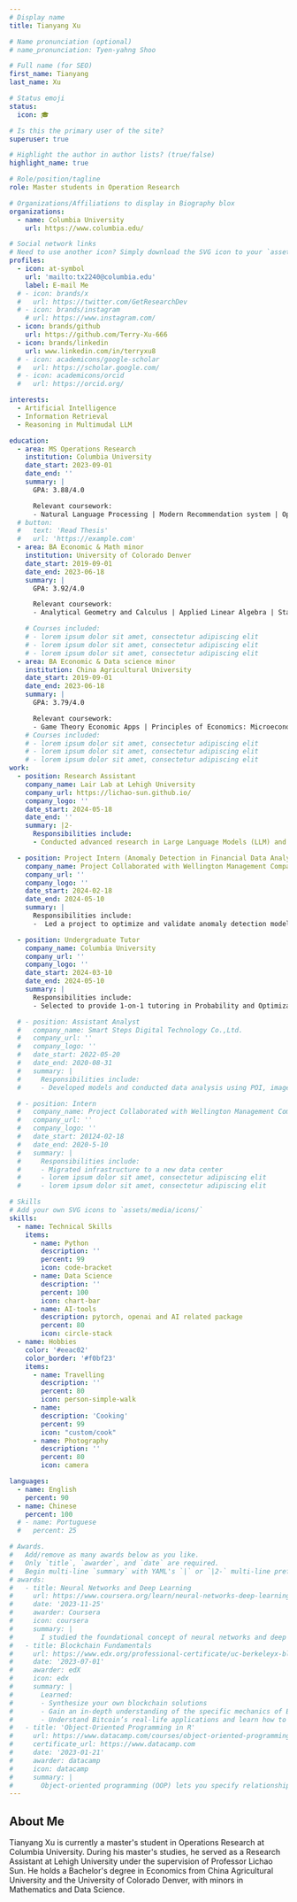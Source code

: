 ```yaml
---
# Display name
title: Tianyang Xu

# Name pronunciation (optional)
# name_pronunciation: Tyen-yahng Shoo

# Full name (for SEO)
first_name: Tianyang
last_name: Xu

# Status emoji
status:
  icon: 🎓

# Is this the primary user of the site?
superuser: true

# Highlight the author in author lists? (true/false)
highlight_name: true

# Role/position/tagline
role: Master students in Operation Research

# Organizations/Affiliations to display in Biography blox
organizations:
  - name: Columbia University
    url: https://www.columbia.edu/

# Social network links
# Need to use another icon? Simply download the SVG icon to your `assets/media/icons/` folder.
profiles:
  - icon: at-symbol
    url: 'mailto:tx2240@columbia.edu'
    label: E-mail Me
  # - icon: brands/x
  #   url: https://twitter.com/GetResearchDev
  # - icon: brands/instagram
    # url: https://www.instagram.com/
  - icon: brands/github
    url: https://github.com/Terry-Xu-666
  - icon: brands/linkedin
    url: www.linkedin.com/in/terryxu8
  # - icon: academicons/google-scholar
  #   url: https://scholar.google.com/
  # - icon: academicons/orcid
  #   url: https://orcid.org/

interests:
  - Artificial Intelligence
  - Information Retrieval
  - Reasoning in Multimudal LLM

education:
  - area: MS Operations Research
    institution: Columbia University
    date_start: 2023-09-01
    date_end: ''
    summary: |
      GPA: 3.88/4.0

      Relevant coursework: 
      - Natural Language Processing | Modern Recommendation system | Optimization Methods and Models | AI, Games, Market| Machine Learning for FE and OR | Stochastic models | AI Applications in Finance| Research Training
  # button:
  #   text: 'Read Thesis'
  #   url: 'https://example.com'
  - area: BA Economic & Math minor
    institution: University of Colorado Denver
    date_start: 2019-09-01
    date_end: 2023-06-18
    summary: |
      GPA: 3.92/4.0

      Relevant coursework: 
      - Analytical Geometry and Calculus | Applied Linear Algebra | Statistical Theory | Probability Statistics with Computer Applications

    # Courses included:
    # - lorem ipsum dolor sit amet, consectetur adipiscing elit
    # - lorem ipsum dolor sit amet, consectetur adipiscing elit
    # - lorem ipsum dolor sit amet, consectetur adipiscing elit
  - area: BA Economic & Data science minor
    institution: China Agricultural University
    date_start: 2019-09-01
    date_end: 2023-06-18
    summary: |
      GPA: 3.79/4.0

      Relevant coursework: 
      - Game Theory Economic Apps | Principles of Economics: Microeconomics | Principles of Economics: Macroeconomics | Big Data Analysis and Visualization | Artificial Intelligence | Big Data Mining
    # Courses included:
    # - lorem ipsum dolor sit amet, consectetur adipiscing elit
    # - lorem ipsum dolor sit amet, consectetur adipiscing elit
    # - lorem ipsum dolor sit amet, consectetur adipiscing elit
work:
  - position: Research Assistant 
    company_name: Lair Lab at Lehigh University
    company_url: https://lichao-sun.github.io/
    company_logo: ''
    date_start: 2024-05-18
    date_end: ''
    summary: |2-
      Responsibilities include:
      - Conducted advanced research in Large Language Models (LLM) and led projects in cutting-edge areas, including Multimodal LLM reasoning, Retrieval-Augmented Generation (RAG), and AI-driven Digital Twin technologies.

  - position: Project Intern (Anomaly Detection in Financial Data Analysis)
    company_name: Project Collaborated with Wellington Management Company
    company_url: ''
    company_logo: ''
    date_start: 2024-02-18
    date_end: 2024-05-10
    summary: |
      Responsibilities include:
      -  Led a project to optimize and validate anomaly detection models for financial data analysis, integrating algorithm voting with HMM and neural networks to enhance robustness and usability, achieving notable improvements in detecting critical transitions.

  - position: Undergraduate Tutor
    company_name: Columbia University
    company_url: ''
    company_logo: ''
    date_start: 2024-03-10
    date_end: 2024-05-10
    summary: |
      Responsibilities include:
      - Selected to provide 1-on-1 tutoring in Probability and Optimization, delivering tailored support to enhance student comprehension and collaborating with faculty to address academic challenges.

  # - position: Assistant Analyst
  #   company_name: Smart Steps Digital Technology Co.,Ltd.
  #   company_url: ''
  #   company_logo: ''
  #   date_start: 2022-05-20
  #   date_end: 2020-08-31
  #   summary: |
  #     Responsibilities include:
  #     - Developed models and conducted data analysis using POI, imagery, and signaling data for multiple projects across diverse industries, collaborating on analysis reports and maintaining weekly communication with clients to align on requirements and solutions.

  # - position: Intern
  #   company_name: Project Collaborated with Wellington Management Company
  #   company_url: ''
  #   company_logo: ''
  #   date_start: 20124-02-18
  #   date_end: 2020-5-10
  #   summary: |
  #     Responsibilities include:
  #     - Migrated infrastructure to a new data center
  #     - lorem ipsum dolor sit amet, consectetur adipiscing elit
  #     - lorem ipsum dolor sit amet, consectetur adipiscing elit

# Skills
# Add your own SVG icons to `assets/media/icons/`
skills:
  - name: Technical Skills
    items:
      - name: Python
        description: ''
        percent: 99
        icon: code-bracket
      - name: Data Science
        description: ''
        percent: 100
        icon: chart-bar
      - name: AI-tools
        description: pytorch, openai and AI related package
        percent: 80
        icon: circle-stack
  - name: Hobbies
    color: '#eeac02'
    color_border: '#f0bf23'
    items:
      - name: Travelling
        description: ''
        percent: 80
        icon: person-simple-walk
      - name: 
        description: 'Cooking'
        percent: 99
        icon: "custom/cook"
      - name: Photography
        description: ''
        percent: 80
        icon: camera

languages:
  - name: English
    percent: 90
  - name: Chinese
    percent: 100
  # - name: Portuguese
  #   percent: 25

# Awards.
#   Add/remove as many awards below as you like.
#   Only `title`, `awarder`, and `date` are required.
#   Begin multi-line `summary` with YAML's `|` or `|2-` multi-line prefix and indent 2 spaces below.
# awards:
#   - title: Neural Networks and Deep Learning
#     url: https://www.coursera.org/learn/neural-networks-deep-learning
#     date: '2023-11-25'
#     awarder: Coursera
#     icon: coursera
#     summary: |
#       I studied the foundational concept of neural networks and deep learning. By the end, I was familiar with the significant technological trends driving the rise of deep learning; build, train, and apply fully connected deep neural networks; implement efficient (vectorized) neural networks; identify key parameters in a neural network’s architecture; and apply deep learning to your own applications.
#   - title: Blockchain Fundamentals
#     url: https://www.edx.org/professional-certificate/uc-berkeleyx-blockchain-fundamentals
#     date: '2023-07-01'
#     awarder: edX
#     icon: edx
#     summary: |
#       Learned:
#       - Synthesize your own blockchain solutions
#       - Gain an in-depth understanding of the specific mechanics of Bitcoin
#       - Understand Bitcoin’s real-life applications and learn how to attack and destroy Bitcoin, Ethereum, smart contracts and Dapps, and alternatives to Bitcoin’s Proof-of-Work consensus algorithm
#   - title: 'Object-Oriented Programming in R'
#     url: https://www.datacamp.com/courses/object-oriented-programming-with-s3-and-r6-in-r
#     certificate_url: https://www.datacamp.com
#     date: '2023-01-21'
#     awarder: datacamp
#     icon: datacamp
#     summary: |
#       Object-oriented programming (OOP) lets you specify relationships between functions and the objects that they can act on, helping you manage complexity in your code. This is an intermediate level course, providing an introduction to OOP, using the S3 and R6 systems. S3 is a great day-to-day R programming tool that simplifies some of the functions that you write. R6 is especially useful for industry-specific analyses, working with web APIs, and building GUIs.
---
```


## About Me

Tianyang Xu is currently a master's student in Operations Research at Columbia University. During his master's studies, he served as a Research Assistant at Lehigh University under the supervision of Professor Lichao Sun. He holds a Bachelor's degree in Economics from China Agricultural University and the University of Colorado Denver, with minors in Mathematics and Data Science.
